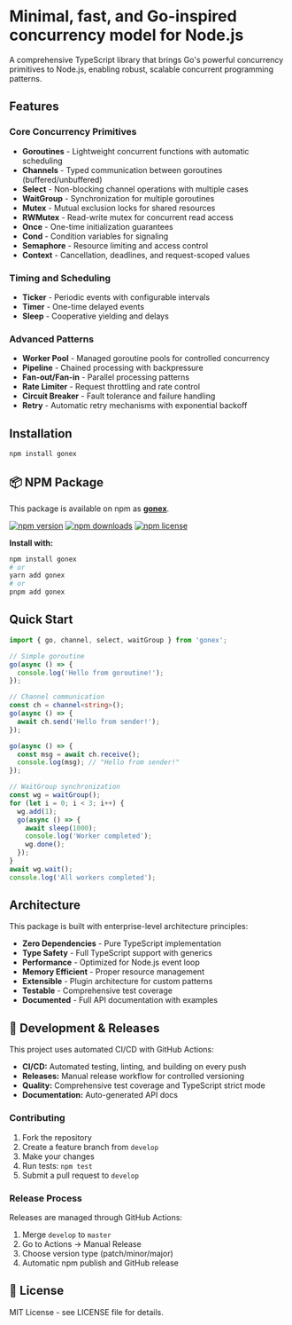 # Minimal, fast, and Go-inspired concurrency model for Node.js

A comprehensive TypeScript library that brings Go's powerful concurrency primitives to Node.js, enabling robust, scalable concurrent programming patterns.

## Features

### Core Concurrency Primitives

- **Goroutines** - Lightweight concurrent functions with automatic scheduling
- **Channels** - Typed communication between goroutines (buffered/unbuffered)
- **Select** - Non-blocking channel operations with multiple cases
- **WaitGroup** - Synchronization for multiple goroutines
- **Mutex** - Mutual exclusion locks for shared resources
- **RWMutex** - Read-write mutex for concurrent read access
- **Once** - One-time initialization guarantees
- **Cond** - Condition variables for signaling
- **Semaphore** - Resource limiting and access control
- **Context** - Cancellation, deadlines, and request-scoped values

### Timing and Scheduling

- **Ticker** - Periodic events with configurable intervals
- **Timer** - One-time delayed events
- **Sleep** - Cooperative yielding and delays

### Advanced Patterns

- **Worker Pool** - Managed goroutine pools for controlled concurrency
- **Pipeline** - Chained processing with backpressure
- **Fan-out/Fan-in** - Parallel processing patterns
- **Rate Limiter** - Request throttling and rate control
- **Circuit Breaker** - Fault tolerance and failure handling
- **Retry** - Automatic retry mechanisms with exponential backoff

## Installation

```bash
npm install gonex
```

## 📦 NPM Package

This package is available on npm as [**gonex**](https://www.npmjs.com/package/gonex).

[![npm version](https://img.shields.io/npm/v/gonex.svg)](https://www.npmjs.com/package/gonex)
[![npm downloads](https://img.shields.io/npm/dm/gonex.svg)](https://www.npmjs.com/package/gonex)
[![npm license](https://img.shields.io/npm/l/gonex.svg)](https://www.npmjs.com/package/gonex)

**Install with:**

```bash
npm install gonex
# or
yarn add gonex
# or
pnpm add gonex
```

## Quick Start

```typescript
import { go, channel, select, waitGroup } from 'gonex';

// Simple goroutine
go(async () => {
  console.log('Hello from goroutine!');
});

// Channel communication
const ch = channel<string>();
go(async () => {
  await ch.send('Hello from sender!');
});

go(async () => {
  const msg = await ch.receive();
  console.log(msg); // "Hello from sender!"
});

// WaitGroup synchronization
const wg = waitGroup();
for (let i = 0; i < 3; i++) {
  wg.add(1);
  go(async () => {
    await sleep(1000);
    console.log('Worker completed');
    wg.done();
  });
}
await wg.wait();
console.log('All workers completed');
```

## Architecture

This package is built with enterprise-level architecture principles:

- **Zero Dependencies** - Pure TypeScript implementation
- **Type Safety** - Full TypeScript support with generics
- **Performance** - Optimized for Node.js event loop
- **Memory Efficient** - Proper resource management
- **Extensible** - Plugin architecture for custom patterns
- **Testable** - Comprehensive test coverage
- **Documented** - Full API documentation with examples

## 🚀 Development & Releases

This project uses automated CI/CD with GitHub Actions:

- **CI/CD:** Automated testing, linting, and building on every push
- **Releases:** Manual release workflow for controlled versioning
- **Quality:** Comprehensive test coverage and TypeScript strict mode
- **Documentation:** Auto-generated API docs

### Contributing

1. Fork the repository
2. Create a feature branch from `develop`
3. Make your changes
4. Run tests: `npm test`
5. Submit a pull request to `develop`

### Release Process

Releases are managed through GitHub Actions:

1. Merge `develop` to `master`
2. Go to Actions → Manual Release
3. Choose version type (patch/minor/major)
4. Automatic npm publish and GitHub release

## 📄 License

MIT License - see LICENSE file for details.
